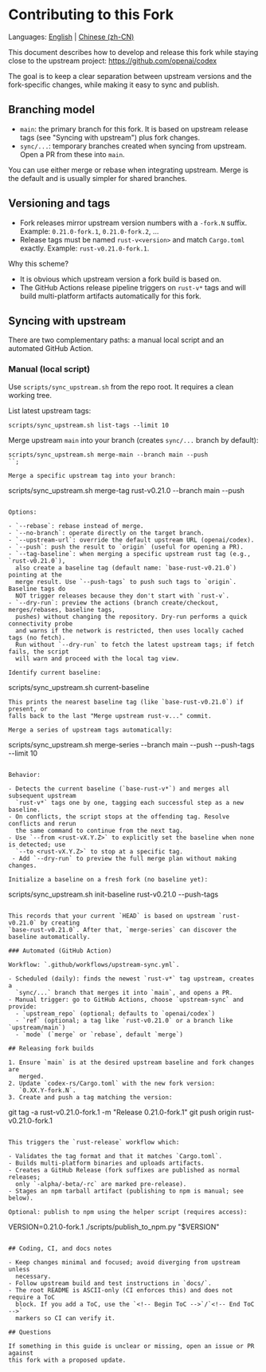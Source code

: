 # Contributing to this Fork

Languages: [English](CONTRIBUTING.md) | [Chinese (zh-CN)](CONTRIBUTING.zh-CN.md)

This document describes how to develop and release this fork while staying
close to the upstream project: https://github.com/openai/codex

The goal is to keep a clear separation between upstream versions and the
fork-specific changes, while making it easy to sync and publish.

## Branching model

- `main`: the primary branch for this fork. It is based on upstream release
  tags (see "Syncing with upstream") plus fork changes.
- `sync/...`: temporary branches created when syncing from upstream. Open a PR
  from these into `main`.

You can use either merge or rebase when integrating upstream. Merge is the
default and is usually simpler for shared branches.

## Versioning and tags

- Fork releases mirror upstream version numbers with a `-fork.N` suffix.
  Example: `0.21.0-fork.1`, `0.21.0-fork.2`, ...
- Release tags must be named `rust-v<version>` and match `Cargo.toml` exactly.
  Example: `rust-v0.21.0-fork.1`.

Why this scheme?

- It is obvious which upstream version a fork build is based on.
- The GitHub Actions release pipeline triggers on `rust-v*` tags and will
  build multi-platform artifacts automatically for this fork.

## Syncing with upstream

There are two complementary paths: a manual local script and an automated
GitHub Action.

### Manual (local script)

Use `scripts/sync_upstream.sh` from the repo root. It requires a clean working
tree.

List latest upstream tags:

```
scripts/sync_upstream.sh list-tags --limit 10
```

Merge upstream `main` into your branch (creates `sync/...` branch by default):

```
scripts/sync_upstream.sh merge-main --branch main --push
``;

Merge a specific upstream tag into your branch:

```
scripts/sync_upstream.sh merge-tag rust-v0.21.0 --branch main --push
```

Options:

- `--rebase`: rebase instead of merge.
- `--no-branch`: operate directly on the target branch.
- `--upstream-url`: override the default upstream URL (openai/codex).
- `--push`: push the result to `origin` (useful for opening a PR).
- `--tag-baseline`: when merging a specific upstream rust tag (e.g., `rust-v0.21.0`),
  also create a baseline tag (default name: `base-rust-v0.21.0`) pointing at the
  merge result. Use `--push-tags` to push such tags to `origin`. Baseline tags do
  NOT trigger releases because they don't start with `rust-v`.
- `--dry-run`: preview the actions (branch create/checkout, merges/rebases, baseline tags,
  pushes) without changing the repository. Dry-run performs a quick connectivity probe
  and warns if the network is restricted, then uses locally cached tags (no fetch).
  Run without `--dry-run` to fetch the latest upstream tags; if fetch fails, the script
  will warn and proceed with the local tag view.

Identify current baseline:

```
scripts/sync_upstream.sh current-baseline
```
This prints the nearest baseline tag (like `base-rust-v0.21.0`) if present, or
falls back to the last "Merge upstream rust-v..." commit.

Merge a series of upstream tags automatically:

```
scripts/sync_upstream.sh merge-series --branch main --push --push-tags --limit 10
```

Behavior:

- Detects the current baseline (`base-rust-v*`) and merges all subsequent upstream
  `rust-v*` tags one by one, tagging each successful step as a new baseline.
- On conflicts, the script stops at the offending tag. Resolve conflicts and rerun
  the same command to continue from the next tag.
- Use `--from <rust-vX.Y.Z>` to explicitly set the baseline when none is detected; use
  `--to <rust-vX.Y.Z>` to stop at a specific tag.
 - Add `--dry-run` to preview the full merge plan without making changes.

Initialize a baseline on a fresh fork (no baseline yet):

```
scripts/sync_upstream.sh init-baseline rust-v0.21.0 --push-tags
```

This records that your current `HEAD` is based on upstream `rust-v0.21.0` by creating
`base-rust-v0.21.0`. After that, `merge-series` can discover the baseline automatically.

### Automated (GitHub Action)

Workflow: `.github/workflows/upstream-sync.yml`.

- Scheduled (daily): finds the newest `rust-v*` tag upstream, creates a
  `sync/...` branch that merges it into `main`, and opens a PR.
- Manual trigger: go to GitHub Actions, choose `upstream-sync` and provide:
  - `upstream_repo` (optional; defaults to `openai/codex`)
  - `ref` (optional; a tag like `rust-v0.21.0` or a branch like `upstream/main`)
  - `mode` (`merge` or `rebase`, default `merge`)

## Releasing fork builds

1. Ensure `main` is at the desired upstream baseline and fork changes are
   merged.
2. Update `codex-rs/Cargo.toml` with the new fork version:
   `0.XX.Y-fork.N`.
3. Create and push a tag matching the version:

```
git tag -a rust-v0.21.0-fork.1 -m "Release 0.21.0-fork.1"
git push origin rust-v0.21.0-fork.1
```

This triggers the `rust-release` workflow which:

- Validates the tag format and that it matches `Cargo.toml`.
- Builds multi-platform binaries and uploads artifacts.
- Creates a GitHub Release (fork suffixes are published as normal releases;
  only `-alpha/-beta/-rc` are marked pre-release).
- Stages an npm tarball artifact (publishing to npm is manual; see below).

Optional: publish to npm using the helper script (requires access):

```
VERSION=0.21.0-fork.1
./scripts/publish_to_npm.py "$VERSION"
```

## Coding, CI, and docs notes

- Keep changes minimal and focused; avoid diverging from upstream unless
  necessary.
- Follow upstream build and test instructions in `docs/`.
- The root README is ASCII-only (CI enforces this) and does not require a ToC
  block. If you add a ToC, use the `<!-- Begin ToC -->`/`<!-- End ToC -->`
  markers so CI can verify it.

## Questions

If something in this guide is unclear or missing, open an issue or PR against
this fork with a proposed update.
